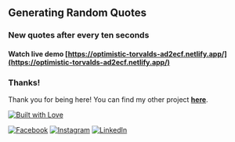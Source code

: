 ## Generating Random Quotes

### New quotes after  every ten seconds

#### Watch live demo [https://optimistic-torvalds-ad2ecf.netlify.app/](https://optimistic-torvalds-ad2ecf.netlify.app/)



### Thanks!

Thank you for being here! You can find my other project **[here](https://github.com/flyingsonu122?tab=repositories)**.

[![Built with Love](https://forthebadge.com/images/badges/built-with-love.svg)](https://linktr.ee/flyingsonu) 



[![Facebook](https://img.shields.io/static/v1.svg?label=follow&message=@sonukumarkushwaha736&color=9cf&logo=facebook&style=flat&logoColor=white&colorA=informational)](https://www.facebook.com/sonukumarkushwaha736)  [![Instagram](https://img.shields.io/static/v1.svg?label=follow&message=@flyingsonu736&color=grey&logo=instagram&style=flat&logoColor=white&colorA=critical)](https://www.instagram.com/flyingsonu736/) [![LinkedIn](https://img.shields.io/static/v1.svg?label=connect&message=@sonukumarkushwaha&color=success&logo=linkedin&style=flat&logoColor=white&colorA=blue)](https://www.linkedin.com/in/sonukumarkushwaha/)


